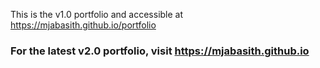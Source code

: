 This is the v1.0 portfolio and accessible at https://mjabasith.github.io/portfolio<br>

### For the latest v2.0 portfolio, visit https://mjabasith.github.io
